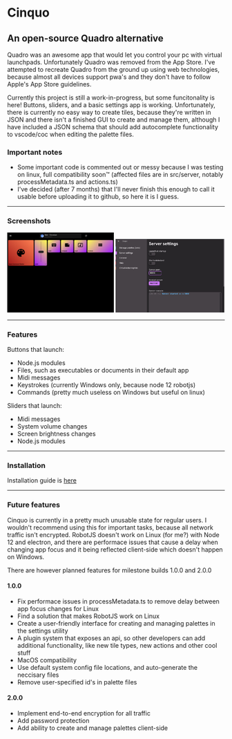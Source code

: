 # Cinquo

## An open-source Quadro alternative

Quadro was an awesome app that would let you control your pc with virtual launchpads. Unfortunately Quadro was removed from the App Store. I've attempted to recreate Quadro from the ground up using web technologies, because almost all devices support pwa's and they don't have to follow Apple's App Store guidelines.

Currently this project is still a work-in-progress, but some funcitonality is here! Buttons, sliders, and a basic settings app is working. Unfortunately, there is currently no easy way to create tiles, because they're written in JSON and there isn't a finished GUI to create and manage them, although I have included a JSON schema that should add autocomplete functionality to vscode/coc when editing the palette files.

### Important notes

- Some important code is commented out or messy because I was testing on linux, full compatibility soon™ (affected files are in src/server, notably processMetadata.ts and actions.ts)
- I've decided (after 7 months) that I'll never finish this enough to call it usable before uploading it to github, so here it is I guess.

---

### Screenshots

<p float="left">
  <img src="/md/client.png" width="49%"/>
  <img src="/md/settings.png" width="50%"/>
</p>

---

### Features

Buttons that launch:

- Node.js modules
- Files, such as executables or documents in their default app
- Midi messages
- Keystrokes (currently Windows only, because node 12 robotjs)
- Commands (pretty much useless on Windows but useful on linux)

Sliders that launch:

- Midi messages
- System volume changes
- Screen brightness changes
- Node.js modules

---

### Installation

Installation guide is [here](md/installation.md)

---

### Future features

Cinquo is currently in a pretty much unusable state for regular users. I wouldn't recommend using this for important tasks, because all network traffic isn't encrypted. RobotJS doesn't work on Linux (for me?) with Node 12 and electron, and there are performace issues that cause a delay when changing app focus and it being reflected client-side which doesn't happen on Windows.

There are however planned features for milestone builds 1.0.0 and 2.0.0

#### 1.0.0

- Fix performace issues in processMetadata.ts to remove delay between app focus changes for Linux
- Find a solution that makes RobotJS work on Linux
- Create a user-friendly interface for creating and managing palettes in the settings utility
- A plugin system that exposes an api, so other developers can add additional functionality, like new tile types, new actions and other cool stuff
- MacOS compatibility
- Use default system config file locations, and auto-generate the neccisary files
- Remove user-specified id's in palette files

#### 2.0.0

- Implement end-to-end encryption for all traffic
- Add password protection
- Add ability to create and manage palettes client-side

